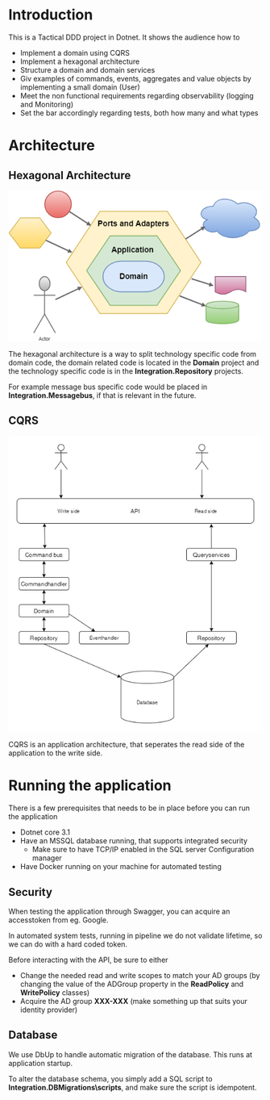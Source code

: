 # Introduction 
This is a Tactical DDD project in Dotnet. It shows the audience how to 
- Implement a domain using CQRS
- Implement a hexagonal architecture 
- Structure a domain and domain services
- Giv examples of commands, events, aggregates and value objects by implementing a small domain (User)
- Meet the non functional requirements regarding observability (logging and Monitoring)
- Set the bar accordingly regarding tests, both how many and what types

# Architecture 
## Hexagonal Architecture
![Hexagonal architecture](./Documentation/hexagonal.png) 

The hexagonal architecture is a way to split technology specific code from domain code, the domain related code is located in the **Domain** project and the technology specific code is in the **Integration.Repository** projects.

For example message bus specific code would be placed in **Integration.Messagebus**, if that is relevant in the future.


## CQRS
![CQRS](./Documentation/cqrs.png) 

CQRS is an application architecture, that seperates the read side of the application to the write side. 

# Running the application
There is a few prerequisites that needs to be in place before you can run the application
- Dotnet core 3.1
- Have an MSSQL database running, that supports integrated security 
	- Make sure to have TCP/IP enabled in the SQL server Configuration manager
- Have Docker running on your machine for automated testing

## Security
When testing the application through Swagger, you can acquire an accesstoken from eg. Google.

In automated system tests, running in pipeline we do not validate lifetime, so we can do with a hard coded token.

Before interacting with the API, be sure to either
- Change the needed read and write scopes to match your AD groups (by changing the value of the ADGroup property in the **ReadPolicy** and **WritePolicy** classes)
- Acquire the AD group **XXX-XXX** (make something up that suits your identity provider) 

## Database
We use DbUp to handle automatic migration of the database. This runs at application startup.

To alter the database schema, you simply add a SQL script to **Integration.DBMigrations\scripts**, and make sure the script is idempotent.
